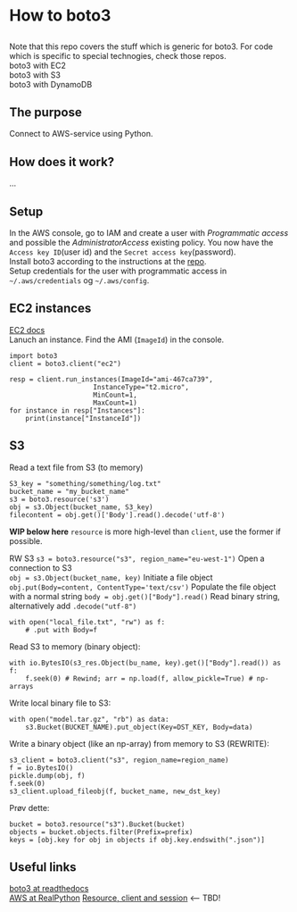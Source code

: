 # How to boto3

## 
Note that this repo covers the stuff which is generic for boto3. For code which is specific to special technogies, check those repos.  
boto3 with EC2  
boto3 with S3  
boto3 with DynamoDB  


## The purpose
Connect to AWS-service using Python.

## How does it work?
...

## Setup
In the AWS console, go to IAM and create a user with *Programmatic access* and possible the *AdministratorAccess* existing policy. You now have the `Access key ID`(user id) and the `Secret access key`(password).  
Install boto3 according to the instructions at the [repo](https://github.com/boto/boto3).  
Setup credentials for the user with programmatic access in `~/.aws/credentials` og `~/.aws/config`.  

## EC2 instances
[EC2 docs](https://boto3.amazonaws.com/v1/documentation/api/latest/reference/services/ec2.html)  
Lanuch an instance. Find the AMI (`ImageId`) in the console.
```
import boto3
client = boto3.client("ec2")

resp = client.run_instances(ImageId="ami-467ca739",
                     InstanceType="t2.micro",
                     MinCount=1,
                     MaxCount=1)
for instance in resp["Instances"]:
    print(instance["InstanceId"])
```



## S3
Read a text file from S3 (to memory)
```
S3_key = "something/something/log.txt"
bucket_name = "my_bucket_name"
s3 = boto3.resource('s3')
obj = s3.Object(bucket_name, S3_key)
filecontent = obj.get()['Body'].read().decode('utf-8')
````


**WIP below here**
`resource` is more high-level than `client`, use the former if possible.


RW S3
`s3 = boto3.resource("s3", region_name="eu-west-1")` Open a connection to S3  
`obj = s3.Object(bucket_name, key)`  Initiate a file object  
`obj.put(Body=content, ContentType='text/csv')` Populate the file object with a normal string 
`body = obj.get()["Body"].read()` Read binary string, alternatively add `.decode("utf-8")`  
```
with open("local_file.txt", "rw") as f:
    # .put with Body=f
```

Read S3 to memory (binary object):
```
with io.BytesIO(s3_res.Object(bu_name, key).get()["Body"].read()) as f:
    f.seek(0) # Rewind; arr = np.load(f, allow_pickle=True) # np-arrays
```

Write local binary file to S3:
```
with open("model.tar.gz", "rb") as data:
    s3.Bucket(BUCKET_NAME).put_object(Key=DST_KEY, Body=data)
```

Write a binary object (like an np-array) from memory to S3 (REWRITE):
```
s3_client = boto3.client("s3", region_name=region_name)
f = io.BytesIO()
pickle.dump(obj, f)
f.seek(0)
s3_client.upload_fileobj(f, bucket_name, new_dst_key)
```

Prøv dette:
```
bucket = boto3.resource("s3").Bucket(bucket)
objects = bucket.objects.filter(Prefix=prefix)
keys = [obj.key for obj in objects if obj.key.endswith(".json")]
```

## Useful links
[boto3 at readthedocs](https://boto3.amazonaws.com/v1/documentation/api/latest/index.html)  
[AWS at RealPython](https://realpython.com/lessons/python-boto3-aws-s3-overview/)
[Resource, client and session](https://stackoverflow.com/questions/42809096/difference-in-boto3-between-resource-client-and-session) <-- TBD!  
